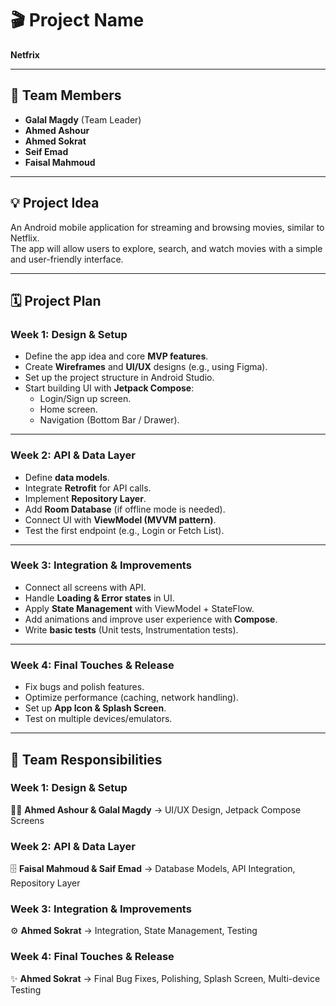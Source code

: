# 🎬 Project Name
**Netfrix**

---

## 👥 Team Members 
- **Galal Magdy** (Team Leader)  
- **Ahmed Ashour**  
- **Ahmed Sokrat**  
- **Seif Emad**  
- **Faisal Mahmoud**  

---

## 💡 Project Idea
An Android mobile application for streaming and browsing movies, similar to Netflix.  
The app will allow users to explore, search, and watch movies with a simple and user-friendly interface.

---

## 🗓 Project Plan

### **Week 1: Design & Setup**
- Define the app idea and core **MVP features**.  
- Create **Wireframes** and **UI/UX** designs (e.g., using Figma).  
- Set up the project structure in Android Studio.  
- Start building UI with **Jetpack Compose**:  
  - Login/Sign up screen.  
  - Home screen.  
  - Navigation (Bottom Bar / Drawer).  

---

### **Week 2: API & Data Layer**
- Define **data models**.  
- Integrate **Retrofit** for API calls.  
- Implement **Repository Layer**.  
- Add **Room Database** (if offline mode is needed).  
- Connect UI with **ViewModel (MVVM pattern)**.  
- Test the first endpoint (e.g., Login or Fetch List).  

---

### **Week 3: Integration & Improvements**
- Connect all screens with API.  
- Handle **Loading & Error states** in UI.  
- Apply **State Management** with ViewModel + StateFlow.  
- Add animations and improve user experience with **Compose**.  
- Write **basic tests** (Unit tests, Instrumentation tests).  

---

### **Week 4: Final Touches & Release**
- Fix bugs and polish features.  
- Optimize performance (caching, network handling).  
- Set up **App Icon & Splash Screen**.  
- Test on multiple devices/emulators.  

---

## 📌 Team Responsibilities

### **Week 1: Design & Setup**
👨‍🎨 **Ahmed Ashour & Galal Magdy** → UI/UX Design, Jetpack Compose Screens  

### **Week 2: API & Data Layer**
🗄️ **Faisal Mahmoud & Saif Emad** → Database Models, API Integration, Repository Layer  

### **Week 3: Integration & Improvements**
⚙️ **Ahmed Sokrat** → Integration, State Management, Testing  

### **Week 4: Final Touches & Release**
✨ **Ahmed Sokrat** → Final Bug Fixes, Polishing, Splash Screen, Multi-device Testing  
